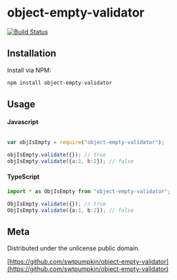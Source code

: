 # object-empty-validator

[![Build Status](https://travis-ci.org/swtpumpkin/object-empty-validator.svg?branch=master)](https://travis-ci.org/swtpumpkin/object-empty-validator)

## Installation
Install via NPM:

```bash
npm install object-empty-validator
```

## Usage

#### Javascript

```javascript

var objIsEmpty = require("object-empty-validator");

objIsEmpty.validate({}); // true
objIsEmpty.validate({a:1, b:2}); // false
```

#### TypeScript

```typescript
import * as ObjIsEmpty from "object-empty-validator";

ObjIsEmpty.validate({}); // true
ObjIsEmpty.validate({a:1, b:2}); // false
```

## Meta

Distributed under the unlicense public domain.

[https://github.com/swtpumpkin/object-empty-validator](https://github.com/swtpumpkin/object-empty-validator)
